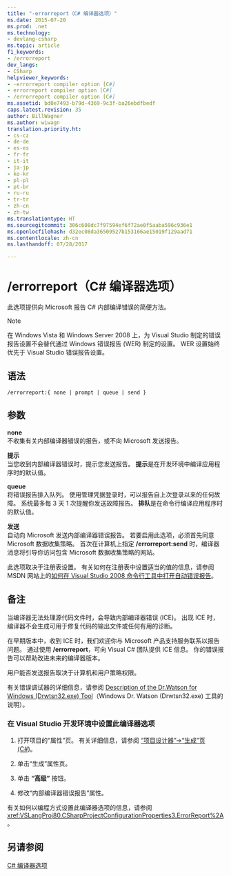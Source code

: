 ```yaml
---
title: "-errorreport（C# 编译器选项）"
ms.date: 2015-07-20
ms.prod: .net
ms.technology:
- devlang-csharp
ms.topic: article
f1_keywords:
- /errorreport
dev_langs:
- CSharp
helpviewer_keywords:
- -errorreport compiler option [C#]
- errorreport compiler option [C#]
- /errorreport compiler option [C#]
ms.assetid: bd0e7493-b79d-4369-9c3f-ba26ebdfbedf
caps.latest.revision: 35
author: BillWagner
ms.author: wiwagn
translation.priority.ht:
- cs-cz
- de-de
- es-es
- fr-fr
- it-it
- ja-jp
- ko-kr
- pl-pl
- pt-br
- ru-ru
- tr-tr
- zh-cn
- zh-tw
ms.translationtype: HT
ms.sourcegitcommit: 306c608dc7f97594ef6f72ae0f5aaba596c936e1
ms.openlocfilehash: d32ec08da36509527b153166ae15019f129aad71
ms.contentlocale: zh-cn
ms.lasthandoff: 07/28/2017

---
```

# <a name="errorreport-c-compiler-options"></a>/errorreport（C# 编译器选项）
此选项提供向 Microsoft 报告 C# 内部编译错误的简便方法。  
  
> [!NOTE]
>  在 Windows Vista 和 Windows Server 2008 上，为 Visual Studio 制定的错误报告设置不会替代通过 Windows 错误报告 (WER) 制定的设置。 WER 设置始终优先于 Visual Studio 错误报告设置。  
  
## <a name="syntax"></a>语法  
  
```console  
/errorreport:{ none | prompt | queue | send }  
```  
  
## <a name="arguments"></a>参数  
 **none**  
 不收集有关内部编译器错误的报告，或不向 Microsoft 发送报告。  
  
 **提示**  
 当您收到内部编译器错误时，提示您发送报告。 **提示**是在开发环境中编译应用程序时的默认值。  
  
 **queue**  
 将错误报告排入队列。 使用管理凭据登录时，可以报告自上次登录以来的任何故障。 系统最多每 3 天 1 次提醒你发送故障报告。 **排队**是在命令行编译应用程序时的默认值。  
  
 **发送**  
 自动向 Microsoft 发送内部编译器错误报告。 若要启用此选项，必须首先同意 Microsoft 数据收集策略。 首次在计算机上指定 **/errorreport:send** 时，编译器消息将引导你访问包含 Microsoft 数据收集策略的网站。  
  
 此选项取决于注册表设置。 有关如何在注册表中设置适当的值的信息，请参阅 MSDN 网站上的[如何在 Visual Studio 2008 命令行工具中打开自动错误报告](http://go.microsoft.com/fwlink/?LinkID=184695)。  
  
## <a name="remarks"></a>备注  
 当编译器无法处理源代码文件时，会导致内部编译器错误 (ICE)。 出现 ICE 时，编译器不会生成可用于修复代码的输出文件或任何有用的诊断。  
  
 在早期版本中，收到 ICE 时，我们欢迎你与 Microsoft 产品支持服务联系以报告问题。 通过使用 **/errorreport**，可向 Visual C# 团队提供 ICE 信息。 你的错误报告可以帮助改进未来的编译器版本。  
  
 用户能否发送报告取决于计算机和用户策略权限。  
  
 有关错误调试器的详细信息，请参阅 [Description of the Dr.Watson for Windows (Drwtsn32.exe) Tool](http://go.microsoft.com/fwlink/?LinkId=147286)（Windows Dr. Watson (Drwtsn32.exe) 工具的说明）。  
  
### <a name="to-set-this-compiler-option-in-the-visual-studio-development-environment"></a>在 Visual Studio 开发环境中设置此编译器选项  
  
1.  打开项目的“属性”页。 有关详细信息，请参阅 [“项目设计器”->“生成”页 (C#)](/visualstudio/ide/reference/build-page-project-designer-csharp)。  
  
2.  单击“生成”属性页。  
  
3.  单击 **“高级”** 按钮。  
  
4.  修改“内部编译器错误报告”属性。  
  
 有关如何以编程方式设置此编译器选项的信息，请参阅 <xref:VSLangProj80.CSharpProjectConfigurationProperties3.ErrorReport%2A>。  
  
## <a name="see-also"></a>另请参阅  
 [C# 编译器选项](../../../csharp/language-reference/compiler-options/index.md)

